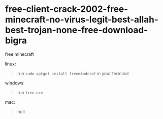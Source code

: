# free-client-crack-2002-free-minecraft-no-virus-legit-best-allah-best-trojan-none-free-download-bigra
free minecraft

linux:
> run `sudo aptget install freemindcraf` in your terminal

windows:
> run `free.exe`

mac:
> null
